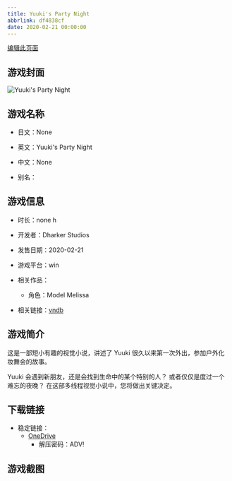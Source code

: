 ```yaml
---
title: Yuuki's Party Night
abbrlink: df4838cf
date: 2020-02-21 00:00:00
---
```

[编辑此页面](https://github.com/ACG-3/ADV3-source/blob/main/source/_posts/games/Yuuki%27s%20Party%20Night.md)

## 游戏封面

![Yuuki's Party Night](https://pan.timero.xyz/d/onedrive/img_lib_001/Yuuki%27s%20Party%20Night_cover.avif)


## 游戏名称

- 日文：None
- 英文：Yuuki's Party Night
- 中文：None

- 别名：


## 游戏信息

- 时长：none h
- 开发者：Dharker Studios
- 发售日期：2020-02-21
- 游戏平台：win
- 相关作品：
   - 角色：Model Melissa

- 相关链接：[vndb](https://vndb.org/v27985)


## 游戏简介

这是一部短小有趣的视觉小说，讲述了 Yuuki 很久以来第一次外出，参加户外化妆舞会的故事。

Yuuki 会遇到新朋友，还是会找到生命中的某个特别的人？
或者仅仅是度过一个难忘的夜晚？
在这部多线程视觉小说中，您将做出关键决定。




## 下载链接

- 稳定链接：
    - [OneDrive](https://pan.timero.xyz/onedrive/adv_lib_001/Yuuki%27s%20Party%20Night)
        - 解压密码：ADV!



## 游戏截图


